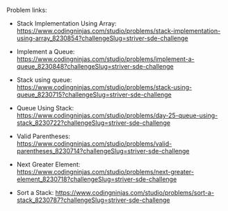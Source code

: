 Problem links:

-   Stack Implementation Using Array: https://www.codingninjas.com/studio/problems/stack-implementation-using-array_8230854?challengeSlug=striver-sde-challenge

-   Implement a Queue: https://www.codingninjas.com/studio/problems/implement-a-queue_8230848?challengeSlug=striver-sde-challenge

-   Stack using queue:  https://www.codingninjas.com/studio/problems/stack-using-queue_8230715?challengeSlug=striver-sde-challenge

-   Queue Using Stack: https://www.codingninjas.com/studio/problems/day-25-queue-using-stack_8230722?challengeSlug=striver-sde-challenge

-   Valid Parentheses: https://www.codingninjas.com/studio/problems/valid-parentheses_8230714?challengeSlug=striver-sde-challenge

-   Next Greater Element: https://www.codingninjas.com/studio/problems/next-greater-element_8230718?challengeSlug=striver-sde-challenge

-   Sort a Stack: https://www.codingninjas.com/studio/problems/sort-a-stack_8230787?challengeSlug=striver-sde-challenge


